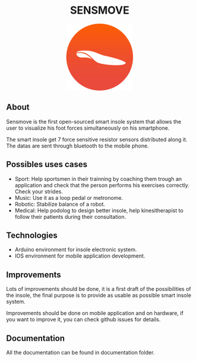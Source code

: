 <h1 align="center">SENSMOVE</h1>

<p align="center">
  <img title="sensmove" src='design/logo.png' width="180px"/>
</p>


## About

Sensmove is the first open-sourced smart insole system that allows the user to visualize his foot forces simultaneously on his smartphone.

The smart insole get 7 force sensitive resistor sensors distributed along it. The datas are sent through bluetooth to the mobile phone.


## Possibles uses cases

- Sport: Help sportsmen in their trainning by coaching them trough an application and check that the person performs his exercises correctly. Check your strides.
- Music: Use it as a loop pedal or metronome.
- Robotic: Stabilize balance of a robot.
- Medical: Help podolog to design better insole, help kinesitherapist to follow their patients during their consultation.


## Technologies

- Arduino environment for insole electronic system.
- IOS environment for mobile application development.


## Improvements

Lots of improvements should be done, it is a first draft of the possibilities of the insole, the final purpose is to provide as usable as possible smart insole system.

Improvements should be done on mobile application and on hardware, if you want to improve it, you can check github issues for details.


## Documentation

All the documentation can be found in documentation folder.
